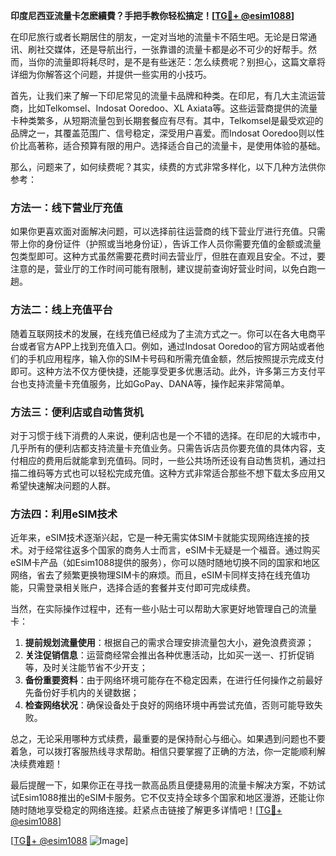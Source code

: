 **印度尼西亚流量卡怎麽續費？手把手教你轻松搞定！[[TG💪+ @esim1088](https://t.me/s/esim1088)]**

在印尼旅行或者长期居住的朋友，一定对当地的流量卡不陌生吧。无论是日常通讯、刷社交媒体，还是导航出行，一张靠谱的流量卡都是必不可少的好帮手。然而，当你的流量即将耗尽时，是不是有些迷茫：怎么续费呢？别担心，这篇文章将详细为你解答这个问题，并提供一些实用的小技巧。

首先，让我们来了解一下印尼常见的流量卡品牌和种类。在印尼，有几大主流运营商，比如Telkomsel、Indosat Ooredoo、XL Axiata等。这些运营商提供的流量卡种类繁多，从短期流量包到长期套餐应有尽有。其中，Telkomsel是最受欢迎的品牌之一，其覆盖范围广、信号稳定，深受用户喜爱。而Indosat Ooredoo则以性价比高著称，适合预算有限的用户。选择适合自己的流量卡，是使用体验的基础。

那么，问题来了，如何续费呢？其实，续费的方式非常多样化，以下几种方法供你参考：

### 方法一：线下营业厅充值

如果你更喜欢面对面解决问题，可以选择前往运营商的线下营业厅进行充值。只需带上你的身份证件（护照或当地身份证），告诉工作人员你需要充值的金额或流量包类型即可。这种方式虽然需要花费时间去营业厅，但胜在直观且安全。不过，要注意的是，营业厅的工作时间可能有限制，建议提前查询好营业时间，以免白跑一趟。

### 方法二：线上充值平台

随着互联网技术的发展，在线充值已经成为了主流方式之一。你可以在各大电商平台或者官方APP上找到充值入口。例如，通过Indosat Ooredoo的官方网站或者他们的手机应用程序，输入你的SIM卡号码和所需充值金额，然后按照提示完成支付即可。这种方法不仅方便快捷，还能享受更多优惠活动。此外，许多第三方支付平台也支持流量卡充值服务，比如GoPay、DANA等，操作起来非常简单。

### 方法三：便利店或自动售货机

对于习惯于线下消费的人来说，便利店也是一个不错的选择。在印尼的大城市中，几乎所有的便利店都支持流量卡充值业务。只需告诉店员你要充值的具体内容，支付相应的费用后就能拿到充值码。同时，一些公共场所还设有自动售货机，通过扫描二维码等方式也可以轻松完成充值。这种方式非常适合那些不想下载太多应用又希望快速解决问题的人群。

### 方法四：利用eSIM技术

近年来，eSIM技术逐渐兴起，它是一种无需实体SIM卡就能实现网络连接的技术。对于经常往返多个国家的商务人士而言，eSIM卡无疑是一个福音。通过购买eSIM卡产品（如Esim1088提供的服务），你可以随时随地切换不同的国家和地区网络，省去了频繁更换物理SIM卡的麻烦。而且，eSIM卡同样支持在线充值功能，只需登录相关账户，选择合适的套餐并支付即可完成续费。

当然，在实际操作过程中，还有一些小贴士可以帮助大家更好地管理自己的流量卡：

1. **提前规划流量使用**：根据自己的需求合理安排流量包大小，避免浪费资源；
2. **关注促销信息**：运营商经常会推出各种优惠活动，比如买一送一、打折促销等，及时关注能节省不少开支；
3. **备份重要资料**：由于网络环境可能存在不稳定因素，在进行任何操作之前最好先备份好手机内的关键数据；
4. **检查网络状况**：确保设备处于良好的网络环境中再尝试充值，否则可能导致失败。

总之，无论采用哪种方式续费，最重要的是保持耐心与细心。如果遇到问题也不要着急，可以拨打客服热线寻求帮助。相信只要掌握了正确的方法，你一定能顺利解决续费难题！

最后提醒一下，如果你正在寻找一款高品质且便捷易用的流量卡解决方案，不妨试试Esim1088推出的eSIM卡服务。它不仅支持全球多个国家和地区漫游，还能让你随时随地享受稳定的网络连接。赶紧点击链接了解更多详情吧！[[TG💪+ @esim1088](https://t.me/s/esim1088)]

[[TG💪+ @esim1088](https://t.me/s/esim1088) ![Image](https://i.postimg.cc/4NQfJmqS/Snipaste-2025-05-13-00-14-12.png)]